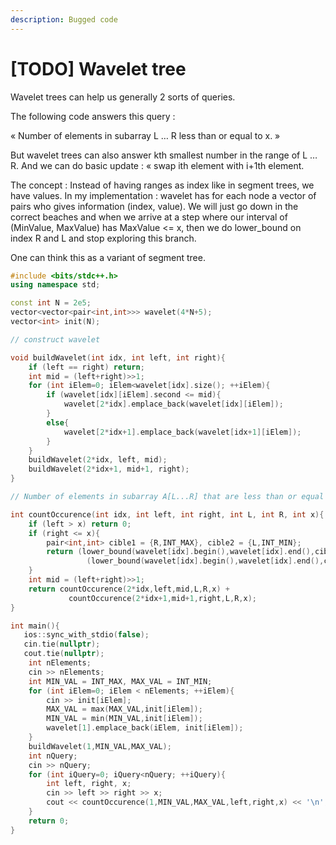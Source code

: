 ```yaml
---
description: Bugged code
---
```


# \[TODO\] Wavelet tree

Wavelet trees can help us generally 2 sorts of queries.

The following code answers this query :

« Number of elements in subarray L … R less than or equal to x. »

But wavelet trees can also answer kth smallest number in the range of L … R. And we can do basic update : « swap ith element with i+1th element.

The concept : Instead of having ranges as index like in segment trees, we have values. In my implementation : wavelet has for each node a vector of pairs who gives information \(index, value\). We will just go down in the correct beaches and when we arrive at a step where our interval of \(MinValue, MaxValue\) has MaxValue &lt;= x, then we do lower\_bound on index R and L and stop exploring this branch.

One can think this as a variant of segment tree.   


```cpp
#include <bits/stdc++.h>
using namespace std;

const int N = 2e5;
vector<vector<pair<int,int>>> wavelet(4*N+5);
vector<int> init(N);

// construct wavelet

void buildWavelet(int idx, int left, int right){
	if (left == right) return;
	int mid = (left+right)>>1;
	for (int iElem=0; iElem<wavelet[idx].size(); ++iElem){
		if (wavelet[idx][iElem].second <= mid){
			wavelet[2*idx].emplace_back(wavelet[idx][iElem]);
		}
		else{
			wavelet[2*idx+1].emplace_back(wavelet[idx+1][iElem]);
		}
	}
	buildWavelet(2*idx, left, mid);
	buildWavelet(2*idx+1, mid+1, right);
}

// Number of elements in subarray A[L...R] that are less than or equal to x

int countOccurence(int idx, int left, int right, int L, int R, int x){
	if (left > x) return 0;
	if (right <= x){
		pair<int,int> cible1 = {R,INT_MAX}, cible2 = {L,INT_MIN};
		return (lower_bound(wavelet[idx].begin(),wavelet[idx].end(),cible1)-wavelet[idx].begin()) -
				 (lower_bound(wavelet[idx].begin(),wavelet[idx].end(),cible2)-wavelet[idx].begin());
	}
	int mid = (left+right)>>1;
	return countOccurence(2*idx,left,mid,L,R,x) +
			 countOccurence(2*idx+1,mid+1,right,L,R,x);
}

int main(){
   ios::sync_with_stdio(false);
   cin.tie(nullptr);
   cout.tie(nullptr);
	int nElements;
	cin >> nElements;
	int MIN_VAL = INT_MAX, MAX_VAL = INT_MIN;
	for (int iElem=0; iElem < nElements; ++iElem){
		cin >> init[iElem];
		MAX_VAL = max(MAX_VAL,init[iElem]);
		MIN_VAL = min(MIN_VAL,init[iElem]);
		wavelet[1].emplace_back(iElem, init[iElem]);
	}
	buildWavelet(1,MIN_VAL,MAX_VAL);
	int nQuery;
	cin >> nQuery;
	for (int iQuery=0; iQuery<nQuery; ++iQuery){
		int left, right, x;
		cin >> left >> right >> x;
		cout << countOccurence(1,MIN_VAL,MAX_VAL,left,right,x) << '\n';
	}
	return 0;
}

```

